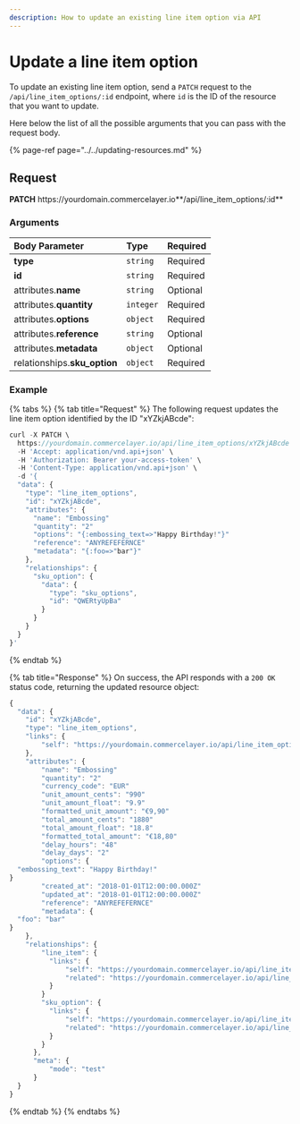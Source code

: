 ```yaml
---
description: How to update an existing line item option via API
---
```


# Update a line item option

To update an existing line item option, send a `PATCH` request to the `/api/line_item_options/:id` endpoint, where `id` is the ID of the resource that you want to update.

Here below the list of all the possible arguments that you can pass with the request body.

{% page-ref page="../../updating-resources.md" %}

## Request

**PATCH** https://<i></i>yourdomain.commercelayer.io**/api/line_item_options/:id**

### Arguments

| Body Parameter | Type | Required |
| :--- | :--- | :--- |
| **type** | `string` | Required |
| **id** | `string` | Required |
| attributes.**name** | `string` | Optional |
| attributes.**quantity** | `integer` | Required |
| attributes.**options** | `object` | Required |
| attributes.**reference** | `string` | Optional |
| attributes.**metadata** | `object` | Optional |
| relationships.**sku_option** | `object` | Required |

### Example

{% tabs %}
{% tab title="Request" %}
The following request updates the line item option identified by the ID "xYZkjABcde":

```javascript
curl -X PATCH \
  https://yourdomain.commercelayer.io/api/line_item_options/xYZkjABcde \
  -H 'Accept: application/vnd.api+json' \
  -H 'Authorization: Bearer your-access-token' \
  -H 'Content-Type: application/vnd.api+json' \
  -d '{
  "data": {
    "type": "line_item_options",
    "id": "xYZkjABcde",
    "attributes": {
      "name": "Embossing"
      "quantity": "2"
      "options": "{:embossing_text=>"Happy Birthday!"}"
      "reference": "ANYREFEFERNCE"
      "metadata": "{:foo=>"bar"}"
    },
    "relationships": {
      "sku_option": {
        "data": {
          "type": "sku_options",
          "id": "QWERtyUpBa"
        }
      }
    }
  }
}'
```
{% endtab %}

{% tab title="Response" %}
On success, the API responds with a `200 OK` status code, returning the updated resource object:

```javascript
{
  "data": {
    "id": "xYZkjABcde",
    "type": "line_item_options",
    "links": {
        "self": "https://yourdomain.commercelayer.io/api/line_item_options/xYZkjABcde"
    },
    "attributes": {
        "name": "Embossing"
        "quantity": "2"
        "currency_code": "EUR"
        "unit_amount_cents": "990"
        "unit_amount_float": "9.9"
        "formatted_unit_amount": "€9,90"
        "total_amount_cents": "1880"
        "total_amount_float": "18.8"
        "formatted_total_amount": "€18,80"
        "delay_hours": "48"
        "delay_days": "2"
        "options": {
  "embossing_text": "Happy Birthday!"
}
        "created_at": "2018-01-01T12:00:00.000Z"
        "updated_at": "2018-01-01T12:00:00.000Z"
        "reference": "ANYREFEFERNCE"
        "metadata": {
  "foo": "bar"
}
    },
    "relationships": {
        "line_item": {
          "links": {
              "self": "https://yourdomain.commercelayer.io/api/line_item_options/xYZkjABcde/relationships/line_item",
              "related": "https://yourdomain.commercelayer.io/api/line_item_options/xYZkjABcde/line_item"
          }
        }
        "sku_option": {
          "links": {
              "self": "https://yourdomain.commercelayer.io/api/line_item_options/xYZkjABcde/relationships/sku_option",
              "related": "https://yourdomain.commercelayer.io/api/line_item_options/xYZkjABcde/sku_option"
          }
        }
      },
      "meta": {
          "mode": "test"
      }
  }
}
```
{% endtab %}
{% endtabs %}

